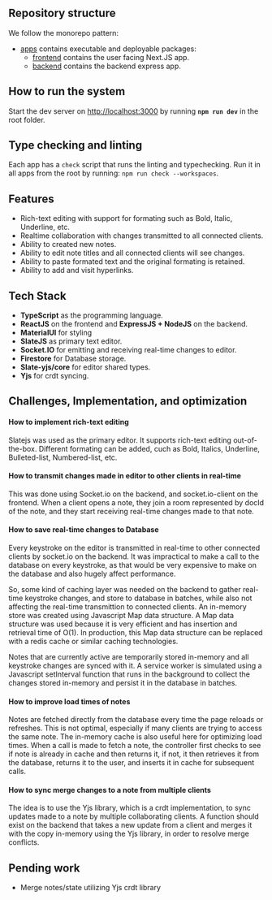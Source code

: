 ## Repository structure

We follow the monorepo pattern:

- [apps](apps) contains executable and deployable packages:
  - [frontend](apps/frontend) contains the user facing Next.JS app.
  - [backend](apps/backend) contains the backend express app.

## How to run the system

Start the dev server on [http://localhost:3000](http://localhost:3000) by running **`npm run dev`** in the root folder.

## Type checking and linting

Each app has a `check` script that runs the linting and typechecking. Run it in all apps from the root by running: `npm run check --workspaces`.

## Features

- Rich-text editing with support for formating such as Bold, Italic, Underline, etc.
- Realtime collaboration with changes transmitted to all connected clients.
- Ability to created new notes.
- Ability to edit note titles and all connected clients will see changes.
- Ability to paste formated text and the original formating is retained.
- Ability to add and visit hyperlinks.

## Tech Stack

- **TypeScript** as the programming language.
- **ReactJS** on the frontend and **ExpressJS + NodeJS** on the backend.
- **MaterialUI** for styling
- **SlateJS** as primary text editor.
- **Socket.IO** for emitting and receiving real-time changes to editor.
- **Firestore** for Database storage.
- **Slate-yjs/core** for editor shared types.
- **Yjs** for crdt syncing.

## Challenges, Implementation, and optimization

  #### How to implement rich-text editing

  Slatejs was used as the primary editor. It supports rich-text editing out-of-the-box. Different formating can be added, cuch as Bold, Italics, Underline, Bulleted-list, Numbered-list, etc.

  #### How to transmit changes made in editor to other clients in real-time

  This was done using Socket.io on the backend, and socket.io-client on the frontend. When a client opens a note, they join a room represented by docId of the note, and they start receiving real-time changes made to that note.

  #### How to save real-time changes to Database

  Every keystroke on the editor is transmitted in real-time to other connected clients by socket.io on the backend. It was impractical to make a call to the database on every keystroke, as that would be very expensive to make on the database and also hugely affect performance.

  So, some kind of caching layer was needed on the backend to gather real-time keystroke changes, and store to database in batches, while also not affecting the real-time transmittion to connected clients.
  An in-memory store was created using Javascript Map data structure. A Map data structure was used because it is very efficient and has insertion and retrieval time of O(1). In production, this Map data structure can be replaced with a redis cache or similar caching technologies.
  
  Notes that are currently active are temporarily stored in-memory and all keystroke changes are synced with it. A service worker is simulated using a Javascript setInterval function that runs in the background to collect the changes stored in-memory and persist it in the database in batches.

  #### How to improve load times of notes

  Notes are fetched directly from the database every time the page reloads or refreshes. This is not optimal, especially if many clients are trying to access the same note. The in-memory cache is also useful here for optimizing load times. When a call is made to fetch a note, the controller first checks to see if note is already in cache and then returns it, if not, it then retrieves it from the database, returns it to the user, and inserts it in cache for subsequent calls.

  #### How to sync merge changes to a note from multiple clients

  The idea is to use the Yjs library, which is a crdt implementation, to sync updates made to a note by multiple collaborating clients. A function should exist on the backend that takes a new update from a client and merges it with the copy in-memory using the Yjs library, in order to resolve merge conflicts.

## Pending work

- Merge notes/state utilizing Yjs crdt library
